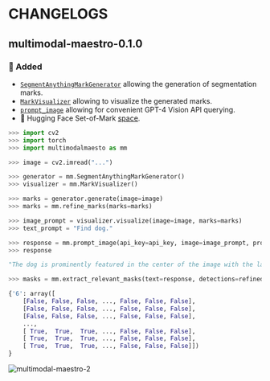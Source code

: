 
# CHANGELOGS

## multimodal-maestro-0.1.0

### 🚀 Added

- [`SegmentAnythingMarkGenerator`](https://roboflow.github.io/multimodal-maestro/markers/#multimodalmaestro.markers.sam.SegmentAnythingMarkGenerator) allowing the generation of segmentation marks.
- [`MarkVisualizer`](https://roboflow.github.io/multimodal-maestro/visualizers/#multimodalmaestro.visualizers.MarkVisualizer) allowing to visualize the generated marks.
- [`prompt_image`](https://roboflow.github.io/multimodal-maestro/lmms/#multimodalmaestro.lmms.gpt4.prompt_image) allowing for convenient GPT-4 Vision API querying.
- 🤗 Hugging Face Set-of-Mark [space](https://huggingface.co/spaces/Roboflow/SoM).

```python
>>> import cv2
>>> import torch
>>> import multimodalmaesto as mm

>>> image = cv2.imread("...")

>>> generator = mm.SegmentAnythingMarkGenerator()
>>> visualizer = mm.MarkVisualizer()

>>> marks = generator.generate(image=image)
>>> marks = mm.refine_marks(marks=marks)

>>> image_prompt = visualizer.visualize(image=image, marks=marks)
>>> text_prompt = "Find dog."

>>> response = mm.prompt_image(api_key=api_key, image=image_prompt, prompt=text_prompt)
>>> response

"The dog is prominently featured in the center of the image with the label [9]."

>>> masks = mm.extract_relevant_masks(text=response, detections=refined_marks)

{'6': array([
    [False, False, False, ..., False, False, False],
    [False, False, False, ..., False, False, False],
    [False, False, False, ..., False, False, False],
    ...,
    [ True,  True,  True, ..., False, False, False],
    [ True,  True,  True, ..., False, False, False],
    [ True,  True,  True, ..., False, False, False]])
}
```

![multimodal-maestro-2](https://github.com/roboflow/multimodal-maestro/assets/26109316/118feb2e-654e-473c-b534-65bc01df7480)
